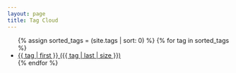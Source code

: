 ```yaml
---
layout: page
title: Tag Cloud
---
```

<ul class="tag-cloud">
{% assign sorted_tags = (site.tags | sort: 0) %}
{% for tag in sorted_tags %}
  <li style="font-size: {{ tag | last | size | times: 400 | divided_by: site.tags.size | plus: 50  }}%">
    <a href="/tags/{{ tag[0] }}">
      {{ tag | first }} ({{ tag | last | size }})
    </a>
  </li>
{% endfor %}
</ul>